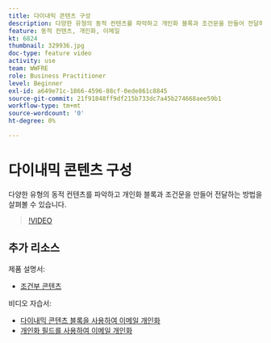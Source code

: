 ```yaml
---
title: 다이내믹 콘텐츠 구성
description: 다양한 유형의 동적 컨텐츠를 파악하고 개인화 블록과 조건문을 만들어 전달하는 방법을 살펴볼 수 있습니다.
feature: 동적 컨텐츠, 개인화, 이메일
kt: 6824
thumbnail: 329936.jpg
doc-type: feature video
activity: use
team: WWFRE
role: Business Practitioner
level: Beginner
exl-id: a649e71c-1866-4596-88cf-0ede861c8845
source-git-commit: 21f91848ff9df215b733dc7a45b274668aee59b1
workflow-type: tm+mt
source-wordcount: '0'
ht-degree: 0%

---
```


# 다이내믹 콘텐츠 구성

다양한 유형의 동적 컨텐츠를 파악하고 개인화 블록과 조건문을 만들어 전달하는 방법을 살펴볼 수 있습니다.

>[!VIDEO](https://video.tv.adobe.com/v/329936?quality=12)

## 추가 리소스

제품 설명서:

* [조건부 콘텐츠](https://docs.adobe.com/content/help/en/campaign-classic/using/sending-messages/personalizing-deliveries/conditional-content.html)

비디오 자습서:

* [다이내믹 콘텐츠 블록을 사용하여 이메일 개인화](/help/sending-messages/email-channel/personalization-with-dynamic-content-blocks.md)
* [개인화 필드를 사용하여 이메일 개인화](/help/sending-messages/email-channel/personalizing-emails-using-personalization-fields.md)
